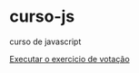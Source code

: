 # curso-js
 curso de javascript

<a href="https://murilooliveira18.github.io/curso-js/aula012/ex012.html">Executar o exercicio de votação</a>